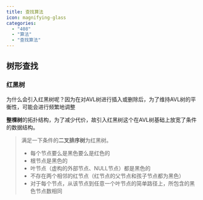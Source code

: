```yaml
---
title: 查找算法
icon: magnifying-glass
categories:
  - "408"
  - "算法"
  - "查找算法"
---
```


## 树形查找

### 红黑树
为什么会引入红黑树呢？因为在对AVL树进行插入或删除后，为了维持AVL树的平衡性，可能会进行频繁地调整

**整棵树**的拓扑结构，为了减少代价，故引入红黑树这个在AVL树基础上放宽了条件的数据结构。

> 满足一下条件的**二叉排序树**为红黑树。
>
> - 每个节点要么是黑色要么是红色的
> - 根节点是黑色的
> - 叶节点（虚构的外部节点、NULL节点）都是黑色的
> - 不存在两个相邻的红节点（红节点的父节点和孩子节点都为黑色）
> - 对于每个节点，从该节点到任意一个叶节点的简单路径上，所包含的黑色节点数相同



